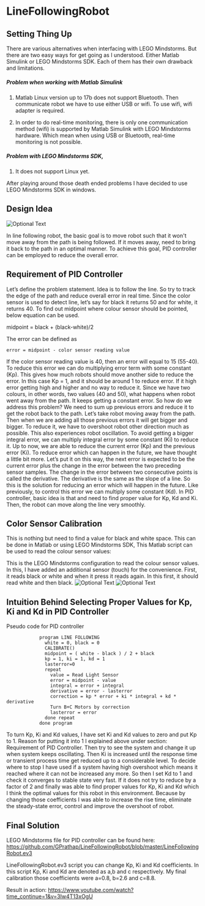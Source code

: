 # LineFollowingRobot

## Setting Thing Up

There are various alternatives when interfacing with LEGO Mindstorms.  But there are two easy ways for get going as I understood. Either  Matlab Simulink or LEGO Mindstorms SDK. Each of them has their own drawback and limitations. 

##### Problem when working with Matlab Simulink

1. Matlab Linux version up to 17b does not support Bluetooth. Then communicate robot we have to use either USB or wifi. To use wifi, wifi adapter is required. 

2. In order to do real-time monitoring, there is only one communication method (wifi) is supported by Matlab Simulink with LEGO Mindstorms hardware. Which mean when using USB or Bluetooth, real-time monitoring is not possible. 

##### Problem with LEGO Mindstorms SDK,

1. It does not support Linux yet. 

After playing around those death ended problems I have decided to use LEGO Mindstorms SDK in windows. 

## Design Idea

![Optional Text](../master/images/image_0.png)

In line following robot,  the basic goal is to move robot such that it won't move away from the path is being followed. If it moves away, need to bring it back to the path in an optimal manner. To achieve this goal, PID controller can be employed to reduce the overall error.

## Requirement of PID Controller

Let’s define the problem statement. Idea is to follow the line. So try to track the edge of the path and reduce overall error in real time. 
Since the color sensor is used to detect line, let’s say for black it returns 50 and for white, it returns 40. To find out midpoint where colour sensor should be pointed, below equation can be used. 

  midpoint = black + (black-white)/2

The error can be defined as 

    error = midpoint - color sensor reading value
    

If the color sensor reading value is 40, then an error will equal to 15 (55-40). To reduce this error we can do multiplying error term with some constant (Kp). This gives how much robots should move another side to reduce the error. In this case Kp = 1, and it should be around 1 to reduce error. If it high error getting high and higher and no way to reduce it. Since we have two colours, in other words, two values (40 and 50), what happens when robot went away from the path. It keeps getting a constant error. So how do we address this problem? We need to sum up previous errors and reduce it to get the robot back to the path. Let’s take robot moving away from the path. Then when we are adding all those previous errors it will get bigger and bigger. To reduce it, we have to overshoot robot other direction much as possible. This also experiences robot oscillation. To avoid getting a bigger integral error, we can multiply integral error by some constant (Ki) to reduce it. 
Up to now, we are able to reduce the current error (Kp) and the previous error (Ki). To reduce error which can happen in the future, we have thought a little bit more. Let’s put it on this way, the next error is expected to be the current error plus the change in the error between the two preceding sensor samples. The change in the error between two consecutive points is called the derivative. The derivative is the same as the slope of a line. So this is the solution for reducing an error which will happen in the future. Like previously, to control this error we can multiply some constant (Kd). In PID controller, basic idea is that and need to find proper value for Kp, Kd and Ki. Then, the robot can move along the line very smoothly. 

## Color Sensor Calibration

This is nothing but need to find a value for black and white space. This can be done in Matlab or using  LEGO Mindstorms SDK,
This Matlab script can be used to read the colour sensor values: 

This is the  LEGO Mindstorms configuration to read the colour sensor values. In this, I have added an additional sensor (touch) for the convenience. First, it reads black or white and when it press it reads again. In this first, it should read white and then black. 
![Optional Text](../master/images/image_1.png) 
![Optional Text](../master/images/image_2.png) 

## Intuition Behind Selecting Proper Values for Kp, Ki and Kd in PID Controller 

Pseudo code for PID controller 

                program LINE FOLLOWING
                  white = 0, black = 0
                  CALIBRATE()
                  midpoint = ( white - black ) / 2 + black
                  kp = 1, ki = 1, kd = 1
                  lasterror=0
                  repeat
                    value = Read Light Sensor
                    error = midpoint - value
                    integral = error + integral
                    derivative = error - lasterror
                    correction = kp * error + ki * integral + kd * derivative
                    Turn B+C Motors by correction
                    lasterror = error
                  done repeat
                done program

To turn Kp, Ki and Kd values, I have set Ki and Kd values to zero and put Kp to 1. Reason for putting it into 1 I explained above under section: Requirement of PID Controller. Then try to see the system and change it up when system keeps oscillating. Then Ki is increased until the response time or transient process time get reduced up to a considerable level. To decide where to stop I have used if a system having high overshoot which means it reached where it can not be increased any more. So then I set Kd to 1 and check it converges to stable state very fast. If it does not try to reduce by a factor of 2 and finally was able to find proper values for  Kp, Ki and Kd which I think the optimal values for this robot in this environment. Because by changing those coefficients I was able to increase the rise time, eliminate the steady-state error, control and improve the overshoot of robot. 

## Final Solution

LEGO Mindstorms file for PID controller can be found here: https://github.com/GPrathap/LineFollowingRobot/blob/master/LineFollowingRobot.ev3  

LineFollowingRobot.ev3  script you can change Kp, Ki and Kd coefficients. In this script Kp, Ki and Kd are denoted as a,b and c respectively. My final calibration those coefficients were a=0.8, b=2.6 and c=8.8. 

Result in action: https://www.youtube.com/watch?time_continue=1&v=3Iw4T13xOgU
